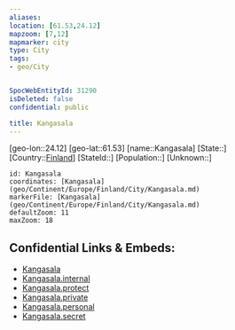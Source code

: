 ```yaml
---
aliases: 
location: [61.53,24.12]
mapzoom: [7,12] 
mapmarker: city 
type: City
tags:
- geo/City


SpocWebEntityId: 31290
isDeleted: false
confidential: public

title: Kangasala
---
```

[geo-lon::24.12]
[geo-lat::61.53]
[name::Kangasala]
[State::]
[Country::[Finland](geo/Continent/Europe/Finland.md)]
[StateId::]
[Population::]
[Unknown::]


```leaflet
id: Kangasala
coordinates: [Kangasala](geo/Continent/Europe/Finland/City/Kangasala.md)
markerFile: [Kangasala](geo/Continent/Europe/Finland/City/Kangasala.md)
defaultZoom: 11 
maxZoom: 18
```


## Confidential Links & Embeds: 
- [Kangasala](../../../../../../_public/geo/Continent/Europe/Finland/City/Kangasala.md) 
- [Kangasala.internal](../../../../../../_internal/geo/Continent/Europe/Finland/City/Kangasala.internal.md) 
- [Kangasala.protect](../../../../../../_protect/geo/Continent/Europe/Finland/City/Kangasala.protect.md) 
- [Kangasala.private](../../../../../../_private/geo/Continent/Europe/Finland/City/Kangasala.private.md) 
- [Kangasala.personal](../../../../../../_personal/geo/Continent/Europe/Finland/City/Kangasala.personal.md) 
- [Kangasala.secret](../../../../../../_secret/geo/Continent/Europe/Finland/City/Kangasala.secret.md) 
